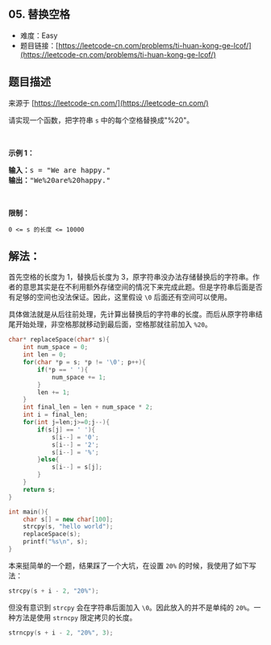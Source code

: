 ## 05. 替换空格

- 难度：Easy
- 题目链接：[https://leetcode-cn.com/problems/ti-huan-kong-ge-lcof/](https://leetcode-cn.com/problems/ti-huan-kong-ge-lcof/)


## 题目描述

来源于 [https://leetcode-cn.com/](https://leetcode-cn.com/)

<p>请实现一个函数，把字符串 <code>s</code> 中的每个空格替换成&quot;%20&quot;。</p>

<p>&nbsp;</p>

<p><strong>示例 1：</strong></p>

<pre><strong>输入：</strong>s = &quot;We are happy.&quot;
<strong>输出：</strong>&quot;We%20are%20happy.&quot;</pre>

<p>&nbsp;</p>

<p><strong>限制：</strong></p>

<p><code>0 &lt;= s 的长度 &lt;= 10000</code></p>


## 解法：

首先空格的长度为 1，替换后长度为 3，原字符串没办法存储替换后的字符串。作者的意思其实是在不利用额外存储空间的情况下来完成此题。但是字符串后面是否有足够的空间也没法保证。因此，这里假设 `\0` 后面还有空间可以使用。

具体做法就是从后往前处理，先计算出替换后的字符串的长度。而后从原字符串结尾开始处理，非空格那就移动到最后面，空格那就往前加入 `%20`。

```cpp
char* replaceSpace(char* s){
    int num_space = 0;
    int len = 0;
    for(char *p = s; *p != '\0'; p++){
        if(*p == ' '){
            num_space += 1;
        }
        len += 1;
    }
    int final_len = len + num_space * 2;
    int i = final_len;
    for(int j=len;j>=0;j--){
        if(s[j] == ' '){
            s[i--] = '0';
            s[i--] = '2';
            s[i--] = '%';
        }else{
            s[i--] = s[j];
        }
    }
    return s;
}

int main(){
    char s[] = new char[100];
    strcpy(s, "hello world");
    replaceSpace(s);
    printf("%s\n", s);  
}
```

本来挺简单的一个题，结果踩了一个大坑，在设置 `20%` 的时候，我使用了如下写法：

```cpp
strcpy(s + i - 2, "20%");
```

但没有意识到 `strcpy` 会在字符串后面加入 `\0`。因此放入的并不是单纯的 `20%`。一种方法是使用 `strncpy` 限定拷贝的长度。

```cpp
strncpy(s + i - 2, "20%", 3);
```  